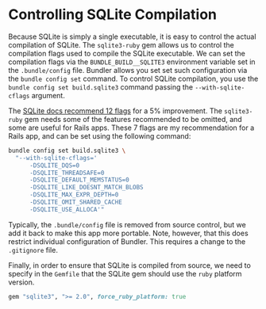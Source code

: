 # Controlling SQLite Compilation

Because SQLite is simply a single executable, it is easy to control the actual compilation of SQLite. The `sqlite3-ruby` gem allows us to control the compilation flags used to compile the SQLite executable. We can set the compilation flags via the `BUNDLE_BUILD__SQLITE3` environment variable set in the `.bundle/config` file. Bundler allows you set set such configuration via the `bundle config set` command. To control SQLite compilation, you use the `bundle config set build.sqlite3` command passing the `--with-sqlite-cflags` argument.

The [SQLite docs recommend 12 flags](https://www.sqlite.org/compile.html#recommended_compile_time_options) for a 5% improvement. The `sqlite3-ruby` gem needs some of the features recommended to be omitted, and some are useful for Rails apps. These 7 flags are my recommendation for a Rails app, and can be set using the following command:

```sh
bundle config set build.sqlite3 \
  "--with-sqlite-cflags='
      -DSQLITE_DQS=0
      -DSQLITE_THREADSAFE=0
      -DSQLITE_DEFAULT_MEMSTATUS=0
      -DSQLITE_LIKE_DOESNT_MATCH_BLOBS
      -DSQLITE_MAX_EXPR_DEPTH=0
      -DSQLITE_OMIT_SHARED_CACHE
      -DSQLITE_USE_ALLOCA'"
```

Typically, the `.bundle/config` file is removed from source control, but we add it back to make this app more portable. Note, however, that this does restrict individual configuration of Bundler. This requires a change to the `.gitignore` file.

Finally, in order to ensure that SQLite is compiled from source, we need to specify in the `Gemfile` that the SQLite gem should use the `ruby` platform version.

```ruby
gem "sqlite3", ">= 2.0", force_ruby_platform: true
```
